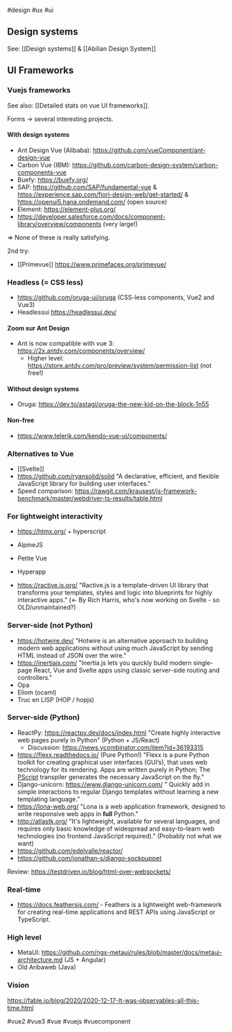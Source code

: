#design #ux #ui

## Design systems

See: [[Design systems]] & [[Abilian Design System]]

## UI Frameworks

### Vuejs frameworks

See also: [[Detailed stats on vue UI frameworks]].

Forms -> several interesting projects.

#### With design systems

- Ant Design Vue (Alibaba): https://github.com/vueComponent/ant-design-vue
- Carbon Vue (IBM): https://github.com/carbon-design-system/carbon-components-vue
- Buefy: https://buefy.org/
- SAP: https://github.com/SAP/fundamental-vue & https://experience.sap.com/fiori-design-web/get-started/ & https://openui5.hana.ondemand.com/ (open source)
- Element: https://element-plus.org/
- https://developer.salesforce.com/docs/component-library/overview/components (very large!)

=> None of these is really satisfying.

2nd try:

- [[Primevue]] https://www.primefaces.org/primevue/

### Headless (= CSS less)

- https://github.com/oruga-ui/oruga (CSS-less components, Vue2 and Vue3)
- Headlessui <https://headlessui.dev/>

#### Zoom sur Ant Design

- Ant is now compatible with vue 3: https://2x.antdv.com/components/overview/
	- Higher level: https://store.antdv.com/pro/preview/system/permission-list (not free!)

#### Without design systems

- Oruga: https://dev.to/astagi/oruga-the-new-kid-on-the-block-1n55

#### Non-free

- https://www.telerik.com/kendo-vue-ui/components/

### Alternatives to Vue

- [[Svelte]]
- https://github.com/ryansolid/solid "A declarative, efficient, and flexible JavaScript library for building user interfaces."
- Speed comparison: https://rawgit.com/krausest/js-framework-benchmark/master/webdriver-ts-results/table.html

### For lightweight interactivity

- https://htmx.org/ + hyperscript
- AlpineJS
- Petite Vue
- Hyperapp

- https://ractive.js.org/ "Ractive.js is a template-driven UI library that transforms your templates, styles and logic into blueprints for highly interactive apps." (<- By Rich Harris, who's now working on Svelte - so OLD/unmaintained?)

### Server-side (not Python)

- https://hotwire.dev/ "Hotwire is an alternative approach to building modern web applications without using much JavaScript by sending HTML instead of JSON over the wire."
- https://inertiajs.com/ "Inertia.js lets you quickly build modern single-page React, Vue and Svelte apps using classic server-side routing and controllers."
- Opa
- Eliom (ocaml)
- Truc en LISP (HOP / hopjs)

### Server-side (Python)

- ReactPy: https://reactpy.dev/docs/index.html  "Create highly interactive web pages purely in Python" (Python + JS/React)
    - Discussion: https://news.ycombinator.com/item?id=36193315
- https://flexx.readthedocs.io/ (Pure Python!) "Flexx is a pure Python toolkit for creating graphical user interfaces (GUI’s), that uses web technology for its rendering. Apps are written purely in Python; The [PScript](https://pscript.readthedocs.io/) transpiler generates the necessary JavaScript on the fly."
- Django-unicorn: https://www.django-unicorn.com/ " Quickly add in simple interactions to regular Django templates without learning a new templating language."
- https://lona-web.org/ "Lona is a web application framework, designed to write responsive web apps in **full** Python."
- http://atlastk.org/ "It's lightweight, available for several languages, and requires only basic knowledge of widespread and easy-to-learn web technologies (no frontend JavaScript required)." (Probably not what we want)
- https://github.com/edelvalle/reactor/
- https://github.com/jonathan-s/django-sockpuppet

Review: https://testdriven.io/blog/html-over-websockets/

### Real-time

- https://docs.feathersjs.com/ - Feathers is a lightweight web-framework for creating real-time applications and REST APIs using JavaScript or TypeScript.

### High level

- MetaUI: https://github.com/ngx-metaui/rules/blob/master/docs/metaui-architecture.md (JS + Angular)
- Old Aribaweb (Java)

### Vision

https://fable.io/blog/2020/2020-12-17-It-was-observables-all-this-time.html

<!-- Keywords -->
#vue2 #vue3 #vue #vuejs #vuecomponent
<!-- /Keywords -->
